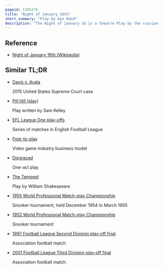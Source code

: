 ```yaml
---
pageid: 1165276
title: "Night of January 16th"
short_summary: "Play by Ayn Rand"
description: "The Night of january 16 is a theatre Play by the russian-american Author Ayn Rand inspired by the Death of the Match King Ivar Kreuger. Set in a Courtroom during a Murder Trial an unusual Feature of the Play is that Members of the Audience are chosen to play the Jury. The Court hears the Case of Karen Andre, a former Secretary and Lover of Businessman Bjorn Faulkner, of whose Murder she is accused. The Play does not directly depict the Events leading to faulkner's Death instead the Jury must rely on Character Testimony to decide whether Andre is guilty. The Conclusion of the Play depends on the Verdict. Rand was determined to dramatize a Conflict between Individualism and Conformity with the Jury's Verdict Revealing which Viewpoint they preferred."
---
```


## Reference

- [Night of January 16th (Wikipedia)](https://en.wikipedia.org/?curid=1165276)

## Similar TL;DR

- [Davis v. Ayala](/tldr/en/davis-v-ayala)

  2015 United States Supreme Court case

- [Pill Hill (play)](/tldr/en/pill-hill-play)

  Play written by Sam Kelley

- [EFL League One play-offs](/tldr/en/efl-league-one-play-offs)

  Series of matches in English Football League

- [Free-to-play](/tldr/en/free-to-play)

  Video game industry business model

- [Disgraced](/tldr/en/disgraced)

  One-act play

- [The Tempest](/tldr/en/the-tempest)

  Play by William Shakespeare

- [1955 World Professional Match-play Championship](/tldr/en/1955-world-professional-match-play-championship)

  Snooker tournament, held December 1954 to March 1955

- [1952 World Professional Match-play Championship](/tldr/en/1952-world-professional-match-play-championship)

  Snooker tournament

- [1997 Football League Second Division play-off final](/tldr/en/1997-football-league-second-division-play-off-final)

  Association football match

- [2001 Football League Third Division play-off final](/tldr/en/2001-football-league-third-division-play-off-final)

  Association football match
